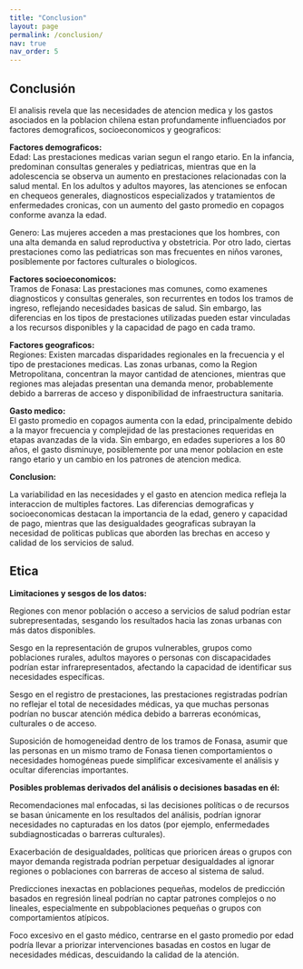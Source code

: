 ```yaml
---
title: "Conclusion"
layout: page
permalink: /conclusion/
nav: true
nav_order: 5
---
```


## Conclusión

El analisis revela que las necesidades de atencion medica y los gastos asociados en la poblacion chilena estan profundamente influenciados por factores demograficos, socioeconomicos y geograficos:  

**Factores demograficos:**  
Edad: Las prestaciones medicas varian segun el rango etario. En la infancia, predominan consultas generales y pediatricas, mientras que en la adolescencia se observa un aumento en prestaciones relacionadas con la salud mental. En los adultos y adultos mayores, las atenciones se enfocan en chequeos generales, diagnosticos especializados y tratamientos de enfermedades cronicas, con un aumento del gasto promedio en copagos conforme avanza la edad.  

Genero: Las mujeres acceden a mas prestaciones que los hombres, con una alta demanda en salud reproductiva y obstetricia. Por otro lado, ciertas prestaciones como las pediatricas son mas frecuentes en niños varones, posiblemente por factores culturales o biologicos.  

**Factores socioeconomicos:**  
Tramos de Fonasa: Las prestaciones mas comunes, como examenes diagnosticos y consultas generales, son recurrentes en todos los tramos de ingreso, reflejando necesidades basicas de salud. Sin embargo, las diferencias en los tipos de prestaciones utilizadas pueden estar vinculadas a los recursos disponibles y la capacidad de pago en cada tramo.  

**Factores geograficos:**  
Regiones: Existen marcadas disparidades regionales en la frecuencia y el tipo de prestaciones medicas. Las zonas urbanas, como la Region Metropolitana, concentran la mayor cantidad de atenciones, mientras que regiones mas alejadas presentan una demanda menor, probablemente debido a barreras de acceso y disponibilidad de infraestructura sanitaria.  

**Gasto medico:**  
El gasto promedio en copagos aumenta con la edad, principalmente debido a la mayor frecuencia y complejidad de las prestaciones requeridas en etapas avanzadas de la vida. Sin embargo, en edades superiores a los 80 años, el gasto disminuye, posiblemente por una menor poblacion en este rango etario y un cambio en los patrones de atencion medica.  

**Conclusion:**  

La variabilidad en las necesidades y el gasto en atencion medica refleja la interaccion de multiples factores. Las diferencias demograficas y socioeconomicas destacan la importancia de la edad, genero y capacidad de pago, mientras que las desigualdades geograficas subrayan la necesidad de politicas publicas que aborden las brechas en acceso y calidad de los servicios de salud.


## Etica

**Limitaciones y sesgos de los datos:**  

Regiones con menor población o acceso a servicios de salud podrían estar subrepresentadas, sesgando los resultados hacia las zonas urbanas con más datos disponibles.  

Sesgo en la representación de grupos vulnerables, grupos como poblaciones rurales, adultos mayores o personas con discapacidades podrían estar infrarepresentados, afectando la capacidad de identificar sus necesidades específicas.  

Sesgo en el registro de prestaciones, las prestaciones registradas podrían no reflejar el total de necesidades médicas, ya que muchas personas podrían no buscar atención médica debido a barreras económicas, culturales o de acceso.  

Suposición de homogeneidad dentro de los tramos de Fonasa, asumir que las personas en un mismo tramo de Fonasa tienen comportamientos o necesidades homogéneas puede simplificar excesivamente el análisis y ocultar diferencias importantes.  

**Posibles problemas derivados del análisis o decisiones basadas en él:**

Recomendaciones mal enfocadas, si las decisiones políticas o de recursos se basan únicamente en los resultados del análisis, podrían ignorar necesidades no capturadas en los datos (por ejemplo, enfermedades subdiagnosticadas o barreras culturales).

Exacerbación de desigualdades, políticas que prioricen áreas o grupos con mayor demanda registrada podrían perpetuar desigualdades al ignorar regiones o poblaciones con barreras de acceso al sistema de salud.

Predicciones inexactas en poblaciones pequeñas, modelos de predicción basados en regresión lineal podrían no captar patrones complejos o no lineales, especialmente en subpoblaciones pequeñas o grupos con comportamientos atípicos.

Foco excesivo en el gasto médico, centrarse en el gasto promedio por edad podría llevar a priorizar intervenciones basadas en costos en lugar de necesidades médicas, descuidando la calidad de la atención.